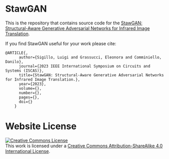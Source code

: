 # StawGAN

This is the repository that contains source code for the [StawGAN: Structural-Aware Generative Adversarial Networks for Infrared Image Translation](https://stawgan.github.io).

If you find StawGAN useful for your work please cite:
```
@ARTICLE{,
      author={Sigillo, Luigi and Grassucci, Eleonora and Comminiello, Danilo},
      journal={2023 IEEE International Symposium on Circuits and Systems (ISCAS)}, 
      title={StawGAN: Structural-Aware Generative Adversarial Networks for Infrared Image Translation.}, 
      year={2023},
      volume={},
      number={},
      pages={},
      doi={}
    }
```

# Website License
<a rel="license" href="http://creativecommons.org/licenses/by-sa/4.0/"><img alt="Creative Commons License" style="border-width:0" src="https://i.creativecommons.org/l/by-sa/4.0/88x31.png" /></a><br />This work is licensed under a <a rel="license" href="http://creativecommons.org/licenses/by-sa/4.0/">Creative Commons Attribution-ShareAlike 4.0 International License</a>.
